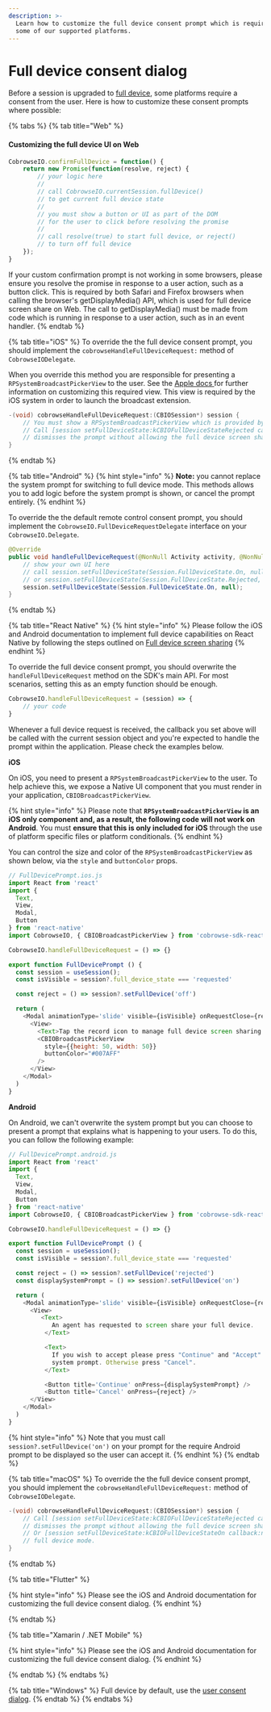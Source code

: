 ```yaml
---
description: >-
  Learn how to customize the full device consent prompt which is required by
  some of our supported platforms.
---
```


# Full device consent dialog

Before a session is upgraded to [full device](../full-device-capabilities/), some platforms require a consent from the user. Here is how to customize these consent prompts where possible:

{% tabs %}
{% tab title="Web" %}
#### Customizing the full device UI on Web

```javascript
CobrowseIO.confirmFullDevice = function() {
    return new Promise(function(resolve, reject) {
        // your logic here
        // 
        // call CobrowseIO.currentSession.fullDevice() 
        // to get current full device state
        // 
        // you must show a button or UI as part of the DOM 
        // for the user to click before resolving the promise
        // 
        // call resolve(true) to start full device, or reject() 
        // to turn off full device
    });
}
```

If your custom confirmation prompt is not working in some browsers, please ensure you resolve the promise in response to a user action, such as a button click. This is required by both Safari and Firefox browsers when calling the browser's getDisplayMedia() API, which is used for full device screen share on Web. The call to getDisplayMedia() must be made from code which is running in response to a user action, such as in an event handler.
{% endtab %}

{% tab title="iOS" %}
To override the the full device consent prompt, you should implement the `cobrowseHandleFullDeviceRequest:` method of `CobrowseIODelegate`.

When you override this method you are responsible for presenting a `RPSystemBroadcastPickerView` to the user. See the [Apple docs ](https://developer.apple.com/documentation/replaykit/rpsystembroadcastpickerview?language=objc)for further information on customizing this required view. This view is required by the iOS system in order to launch the broadcast extension.

```objectivec
-(void) cobrowseHandleFullDeviceRequest:(CBIOSession*) session {
    // You must show a RPSystemBroadcastPickerView which is provided by the iOS platform.
    // Call [session setFullDeviceState:kCBIOFullDeviceStateRejected callback:nil] if the user
    // dismisses the prompt without allowing the full device screen share.
}
```
{% endtab %}

{% tab title="Android" %}
{% hint style="info" %}
**Note:** you cannot replace the system prompt for switching to full device mode. This methods allows you to add logic before the system prompt is shown, or cancel the prompt entirely.
{% endhint %}

To override the the default remote control consent prompt, you should implement the `CobrowseIO.FullDeviceRequestDelegate` interface on your `CobrowseIO.Delegate`.

```java
@Override
public void handleFullDeviceRequest(@NonNull Activity activity, @NonNull Session session) {
    // show your own UI here
    // call session.setFullDeviceState(Session.FullDeviceState.On, null) to accept
    // or session.setFullDeviceState(Session.FullDeviceState.Rejected, null) to reject
    session.setFullDeviceState(Session.FullDeviceState.On, null);
}
```
{% endtab %}

{% tab title="React Native" %}
{% hint style="info" %}
Please follow the iOS and Android documentation to implement full device capabilities on React Native by following the steps outlined on [Full device screen sharing](../full-device-capabilities/full-device-screen-sharing.md)
{% endhint %}

To override the full device consent prompt, you should overwrite the `handleFullDeviceRequest` method on the SDK's main API. For most scenarios, setting this as an empty function should be enough.

```javascript
CobrowseIO.handleFullDeviceRequest = (session) => {
    // your code
}
```

Whenever a full device request is received, the callback you set above will be called with the current session object and you're expected to handle the prompt within the application. Please check the examples below.

**iOS**

On iOS, you need to present a `RPSystemBroadcastPickerView` to the user. To help achieve this, we expose a Native UI component that you must render in your application, `CBIOBroadcastPickerView`.

{% hint style="info" %}
Please note that **`RPSystemBroadcastPickerView` is an iOS only component and, as a result, the following code will not work on Android**. You must **ensure that this is only included for iOS** through the use of platform specific files or platform conditionals.
{% endhint %}

You can control the size and color of the `RPSystemBroadcastPickerView` as shown below, via the `style` and `buttonColor` props.

```javascript
// FullDevicePrompt.ios.js
import React from 'react'
import {
  Text,
  View,
  Modal,
  Button
} from 'react-native'
import CobrowseIO, { CBIOBroadcastPickerView } from 'cobrowse-sdk-react-native'

CobrowseIO.handleFullDeviceRequest = () => {}

export function FullDevicePrompt () {
  const session = useSession();
  const isVisible = session?.full_device_state === 'requested'

  const reject = () => session?.setFullDevice('off')

  return (
    <Modal animationType='slide' visible={isVisible} onRequestClose={reject}>
      <View>
        <Text>Tap the record icon to manage full device screen sharing.</Text>
        <CBIOBroadcastPickerView
          style={{height: 50, width: 50}}
          buttonColor="#007AFF"
        />
      </View>
    </Modal>
  )
}
```

**Android**

On Android, we can't overwrite the system prompt but you can choose to present a prompt that explains what is happening to your users. To do this, you can follow the following example:

```javascript
// FullDevicePrompt.android.js
import React from 'react'
import {
  Text,
  View,
  Modal,
  Button
} from 'react-native'
import CobrowseIO, { CBIOBroadcastPickerView } from 'cobrowse-sdk-react-native'

CobrowseIO.handleFullDeviceRequest = () => {}

export function FullDevicePrompt () {
  const session = useSession();
  const isVisible = session?.full_device_state === 'requested'

  const reject = () => session?.setFullDevice('rejected')
  const displaySystemPrompt = () => session?.setFullDevice('on')

  return (
    <Modal animationType='slide' visible={isVisible} onRequestClose={reject}>
      <View>
         <Text>
            An agent has requested to screen share your full device.
          </Text>

          <Text>
            If you wish to accept please press "Continue" and "Accept" the
            system prompt. Otherwise press "Cancel".
          </Text>

          <Button title='Continue' onPress={displaySystemPrompt} />
          <Button title='Cancel' onPress={reject} />
      </View>
    </Modal>
  )
}
```

{% hint style="info" %}
Note that you must call `session?.setFullDevice('on')` on your prompt for the require Android prompt to be displayed so the user can accept it.
{% endhint %}
{% endtab %}

{% tab title="macOS" %}
To override the the full device consent prompt, you should implement the `cobrowseHandleFullDeviceRequest:` method of `CobrowseIODelegate`.

```objectivec
-(void) cobrowseHandleFullDeviceRequest:(CBIOSession*) session {
    // Call [session setFullDeviceState:kCBIOFullDeviceStateRejected callback:nil] if the user
    // dismisses the prompt without allowing the full device screen share.
    // Or [session setFullDeviceState:kCBIOFullDeviceStateOn callback:nil] to allow the switch
    // full device mode.
}
```
{% endtab %}

{% tab title="Flutter" %}

{% hint style="info" %}
Please see the iOS and Android documentation for customizing the full device consent dialog.
{% endhint %}

{% endtab %}

{% tab title="Xamarin / .NET Mobile" %}

{% hint style="info" %}
Please see the iOS and Android documentation for customizing the full device consent dialog.
{% endhint %}

{% endtab %}
{% endtabs %}

{% tab title="Windows" %}
Full device by default, use the [user consent dialog](user-consent-dialog.md).
{% endtab %}
{% endtabs %}
